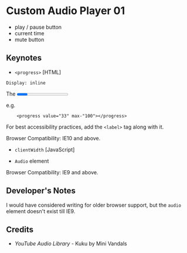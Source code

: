 # Custom Audio Player 01

- play / pause button
- current time
- mute button

## Keynotes

* `<progress>` [HTML]

`Display: inline`

The <progress> element is used to create a progress bar to serve as a visual demonstration of progress towards the completion of task or goal. The max and value attributes are used to define how much progress (value) has been made towards task completion (max).

e.g.

        <progress value="33" max-"100"></progress>

For best accessibility practices, add the `<label>` tag along with it.

Browser Compatibility: IE10 and above.

* `clientWidth` [JavaScript]

* `Audio` element

Browser Compatibility: IE9 and above.

## Developer's Notes

I would have considered writing for older browser support, but the `audio` element doesn't exist till IE9.


## Credits

- _YouTube Audio Library_ - Kuku by Mini Vandals
